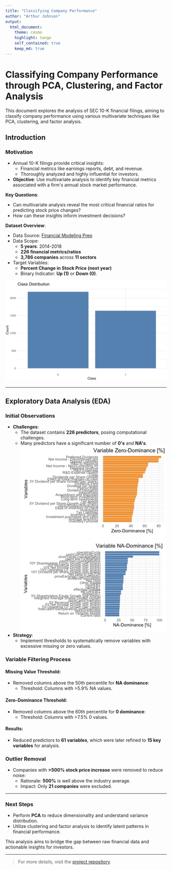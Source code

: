 ```yaml
---
title: "Classifying Company Performance"
author: "Arthur Johnson"
output: 
  html_document:
    theme: cosmo
    highlight: tango
    self_contained: true
    keep_md: true
---
```


# Classifying Company Performance through PCA, Clustering, and Factor Analysis

This document explores the analysis of SEC 10-K financial filings, aiming to classify company performance using various multivariate techniques like PCA, clustering, and factor analysis.

## Introduction

### Motivation

- Annual 10-K filings provide critical insights:
  - Financial metrics like earnings reports, debt, and revenue.
  - Thoroughly analyzed and highly influential for investors.
- **Objective**: Use multivariate analysis to identify key financial metrics associated with a firm's annual stock market performance.

**Key Questions**:
- Can multivariate analysis reveal the most critical financial ratios for predicting stock price changes?
- How can these insights inform investment decisions?

**Dataset Overview**:
- Data Source: [Financial Modeling Prep](https://site.financialmodelingprep.com/)
- Data Scope:
  - **5 years**: 2014-2018
  - **226 financial metrics/ratios**
  - **3,786 companies** across **11 sectors**
- Target Variables:
  - **Percent Change in Stock Price (next year)**
  - Binary Indicator: **Up (1)** or **Down (0)**.
<img src="images/Screenshot 2024-12-11 at 6.25.31 PM.png" alt="Classification" width="600">

---

## Exploratory Data Analysis (EDA)

### Initial Observations

- **Challenges**:
  - The dataset contains **226 predictors**, posing computational challenges.
  - Many predictors have a significant number of **0's** and **NA's**.
<img src="images/Screenshot 2024-12-11 at 6.25.44 PM.png" alt="Classification" width="600"><img src="images/Screenshot 2024-12-11 at 6.25.52 PM.png" alt="Classification" width="600">
- **Strategy**:
  - Implement thresholds to systematically remove variables with excessive missing or zero values.

### Variable Filtering Process

#### Missing Value Threshold:
- Removed columns above the 50th percentile for **NA dominance**:
  - Threshold: Columns with >5.9% NA values.

#### Zero-Dominance Threshold:
- Removed columns above the 60th percentile for **0 dominance**:
  - Threshold: Columns with >7.5% 0 values.

#### Results:
- Reduced predictors to **61 variables**, which were later refined to **15 key variables** for analysis.

### Outlier Removal

- Companies with **>500% stock price increase** were removed to reduce noise:
  - Rationale: **500%** is well above the industry average.
  - Impact: Only **21 companies** were excluded.

---

### Next Steps

- Perform **PCA** to reduce dimensionality and understand variance distribution.
- Utilize clustering and factor analysis to identify latent patterns in financial performance.

This analysis aims to bridge the gap between raw financial data and actionable insights for investors.

---

> For more details, visit the [project repository](https://github.com/yourusername/your-repo).

